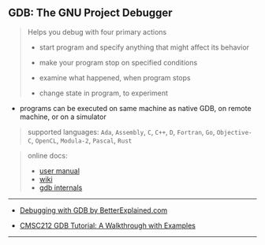 
## GDB: The GNU Project Debugger

> Helps you debug with four primary actions
>
> * start program and specify anything that might affect its behavior
>
> * make your program stop on specified conditions
>
> * examine what happened, when program stops
>
> * change state in program, to experiment

* programs can be executed on same machine as native GDB, on remote machine, or on a simulator

> supported languages:
> `Ada`, `Assembly`, `C`, `C++`, `D`, `Fortran`, `Go`, `Objective-C`, `OpenCL`, `Modula-2`, `Pascal`, `Rust`

> online docs:
> * [user manual](https://sourceware.org/gdb/current/onlinedocs/gdb/)
> * [wiki](http://sourceware.org/gdb/wiki/)
> * [gdb internals](https://sourceware.org/gdb/wiki/Internals)

---

* [Debugging with GDB by BetterExplained.com](./betterexplaned-com--debugging-with-gdb.md)

* [CMSC212 GDB Tutorial: A Walkthrough with Examples](./cmsc212-gdb-tutorial.md)

---
